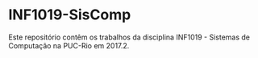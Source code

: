 # INF1019-SisComp
Este repositório contêm os trabalhos da disciplina INF1019 - Sistemas de Computação na PUC-Rio em 2017.2.
